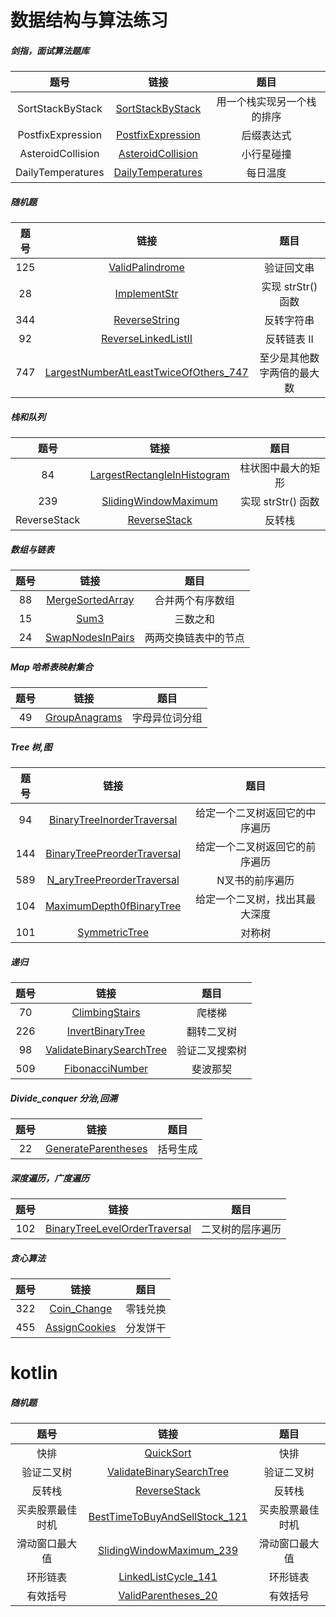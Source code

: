 # 数据结构与算法练习
#####  剑指，面试算法题库
| 题号 | 链接| 题目|
| :---: | :---: | :---: |
| SortStackByStack| [SortStackByStack](https://github.com/wubobo952/LeetCode/blob/master/interview/SortStackByStack.java)|用一个栈实现另一个栈的排序|
| PostfixExpression| [PostfixExpression](https://github.com/wubobo952/LeetCode/blob/master/interview/PostfixExpression.java)|后缀表达式|
| AsteroidCollision| [AsteroidCollision](https://github.com/wubobo952/LeetCode/blob/master/interview/AsteroidCollision.java)|小行星碰撞|
| DailyTemperatures| [DailyTemperatures](https://github.com/wubobo952/LeetCode/blob/master/interview/DailyTemperatures.java)|每日温度|
#####  随机题
| 题号 | 链接| 题目|
| :---: | :---: | :---: |
| 125| [ValidPalindrome](https://github.com/wubobo952/LeetCode/blob/master/random/ValidPalindrome_125.java)|验证回文串|
| 28| [ImplementStr](https://github.com/wubobo952/LeetCode/blob/master/random/ImplementStr_28.java)|实现 strStr() 函数|
| 344| [ReverseString](https://github.com/wubobo952/LeetCode/blob/master/random/ReverseString_344.java)|反转字符串|
| 92| [ReverseLinkedListII](https://github.com/wubobo952/LeetCode/blob/master/random/ReverseLinkedListII_92.java)|反转链表 II|
| 747| [LargestNumberAtLeastTwiceOfOthers_747](https://github.com/BobbiWu/LeetCode/blob/master/random/LargestNumberAtLeastTwiceOfOthers_747.java)|至少是其他数字两倍的最大数|
##### 栈和队列
| 题号 | 链接| 题目|
| :---: | :---: |:---: |
| 84| [LargestRectangleInHistogram](https://github.com/wubobo952/LeetCode/blob/master/stack_queue/LargestRectangleInHistogram_84.java)|柱状图中最大的矩形|
| 239| [SlidingWindowMaximum](https://github.com/wubobo952/LeetCode/blob/master/stack_queue/SlidingWindowMaximum_239.java)|实现 strStr() 函数|
| ReverseStack| [ReverseStack](https://github.com/wubobo952/LeetCode/blob/master/stack_queue/ReverseStack.java)|反转栈|
##### 数组与链表
| 题号 | 链接| 题目|
| :---: | :---: |:---: |
| 88| [MergeSortedArray](https://github.com/wubobo952/LeetCode/blob/master/array_linked/MergeSortedArray_88.java)|合并两个有序数组|
| 15| [Sum3](https://github.com/wubobo952/LeetCode/blob/master/array_linked/Sum3_15.java)|三数之和|
| 24| [SwapNodesInPairs](https://github.com/wubobo952/LeetCode/blob/master/array_linked/SwapNodesInPairs_24.java)|两两交换链表中的节点|
#####  Map 哈希表映射集合
| 题号 | 链接| 题目|
| :---: | :---: |:---: |
| 49| [GroupAnagrams](https://github.com/wubobo952/LeetCode/blob/master/map/GroupAnagrams_49.java)|字母异位词分组|
#####  Tree 树,图
| 题号 | 链接| 题目|
| :---: | :---: |:---: |
| 94| [BinaryTreeInorderTraversal](https://github.com/wubobo952/LeetCode/blob/master/tree/BinaryTreeInorderTraversal_94.java)|给定一个二叉树返回它的中序遍历|
| 144| [BinaryTreePreorderTraversal](https://github.com/wubobo952/LeetCode/blob/master/tree/BinaryTreePreorderTraversal_144.java)|给定一个二叉树返回它的前序遍历|
| 589| [N_aryTreePreorderTraversal](https://github.com/wubobo952/LeetCode/blob/master/tree/N_aryTreePreorderTraversal_589.java)|N叉书的前序遍历|
| 104| [MaximumDepth0fBinaryTree](https://github.com/wubobo952/LeetCode/blob/master/tree/MaximumDepth0fBinaryTree_104.java)|给定一个二叉树，找出其最大深度|
| 101| [SymmetricTree](https://github.com/wubobo952/LeetCode/blob/master/tree/SymmetricTree_101.java)|对称树
#####  递归
| 题号 | 链接| 题目|
| :---: | :---: |:---: |
| 70| [ClimbingStairs](https://github.com/wubobo952/LeetCode/blob/master/recursion/ClimbingStairs_70.java)|爬楼梯|
| 226| [InvertBinaryTree](https://github.com/wubobo952/LeetCode/blob/master/recursion/InvertBinaryTree_226.java)|翻转二叉树|
| 98| [ValidateBinarySearchTree](https://github.com/wubobo952/LeetCode/blob/master/recursion/ValidateBinarySearchTree_98.java)|验证二叉搜索树|
| 509| [FibonacciNumber](https://github.com/wubobo952/LeetCode/blob/master/recursion/FibonacciNumber_509.java)|斐波那契|
##### Divide_conquer 分治,回溯
| 题号 | 链接| 题目|
| :---: | :---: |:---: |
| 22| [GenerateParentheses](https://github.com/wubobo952/LeetCode/blob/master/divide_conquer/GenerateParentheses_22.java)|括号生成|
##### 深度遍历，广度遍历
| 题号 | 链接| 题目|
| :---: | :---: |:---: |
| 102| [BinaryTreeLevelOrderTraversal](https://github.com/wubobo952/LeetCode/blob/master/dfs_bfs/BinaryTreeLevelOrderTraversal_102.java)|二叉树的层序遍历|
##### 贪心算法
| 题号 | 链接| 题目|
| :---: | :---: |:---: |
| 322| [Coin_Change](https://github.com/wubobo952/LeetCode/blob/master/greedy_algorithm/Coin_Change_322.java)|零钱兑换|
| 455| [AssignCookies](https://github.com/wubobo952/LeetCode/blob/master/greedy_algorithm/AssignCookies_455.java)|分发饼干|



# kotlin
#####  随机题
| 题号 | 链接| 题目|
| :---: | :---: |:---: |
| 快排| [QuickSort](https://github.com/wubobo952/LeetCode/blob/master/random/kt/QuickSort.kt)|快排|
| 验证二叉树| [ValidateBinarySearchTree](https://github.com/wubobo952/LeetCode/blob/master/random/kt/ValidateBinarySearchTree.kt)|验证二叉树|
| 反转栈| [ReverseStack](https://github.com/wubobo952/LeetCode/blob/master/random/kt/ReverseStack.kt)|反转栈|
| 买卖股票最佳时机| [BestTimeToBuyAndSellStock_121](https://github.com/wubobo952/LeetCode/blob/master/random/kt/BestTimeToBuyAndSellStock_121.kt)|买卖股票最佳时机|
| 滑动窗口最大值| [SlidingWindowMaximum_239](https://github.com/wubobo952/LeetCode/blob/master/random/kt/SlidingWindowMaximum_239.kt)|滑动窗口最大值|
| 环形链表| [LinkedListCycle_141](https://github.com/wubobo952/LeetCode/blob/master/random/kt/LinkedListCycle_141.kt)|环形链表|
| 有效括号| [ValidParentheses_20](https://github.com/wubobo952/LeetCode/blob/master/random/kt/ValidParentheses_20.kt)|有效括号|
